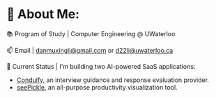 # 🔭 About Me:

📚 Program of Study | Computer Engineering @ UWaterloo

📫 Email | [danmuxingli@gmail.com](mailto:danmuxingli@gmail.com) or [d22li@uwaterloo.ca](mailto:d22li@uwaterloo.ca)
  
🌱 Current Status | I'm building two AI-powered SaaS applications:

- [Conduify](https://www.conduify.com/), an interview guidance and response evaluation provider.
- [seePickle](https://seepickle.vercel.app/), an all-purpose productivity visualization tool.
